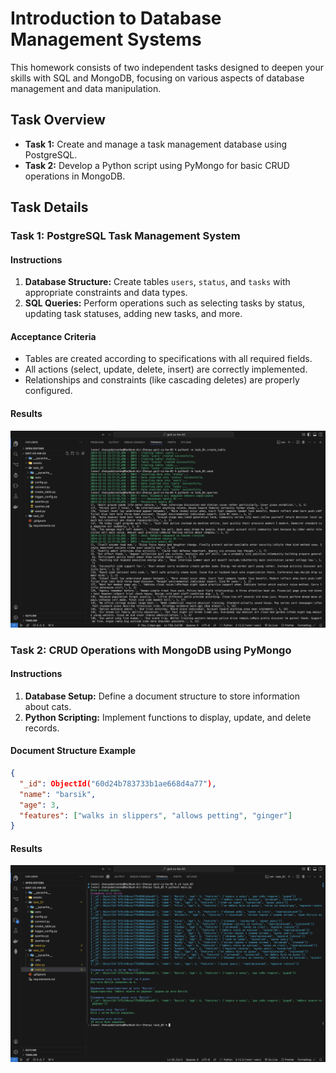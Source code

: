 # Introduction to Database Management Systems

This homework consists of two independent tasks designed to deepen your skills with SQL and MongoDB, focusing on various aspects of database management and data manipulation.

## Task Overview

- **Task 1:** Create and manage a task management database using PostgreSQL.
- **Task 2:** Develop a Python script using PyMongo for basic CRUD operations in MongoDB.

## Task Details

### Task 1: PostgreSQL Task Management System

#### Instructions

1. **Database Structure:** Create tables `users`, `status`, and `tasks` with appropriate constraints and data types.
2. **SQL Queries:** Perform operations such as selecting tasks by status, updating task statuses, adding new tasks, and more.

#### Acceptance Criteria

- Tables are created according to specifications with all required fields.
- All actions (select, update, delete, insert) are correctly implemented.
- Relationships and constraints (like cascading deletes) are properly configured.

#### Results

![Alt text](./assets/task_01.png "Task_01")

### Task 2: CRUD Operations with MongoDB using PyMongo

#### Instructions

1. **Database Setup:** Define a document structure to store information about cats.
2. **Python Scripting:** Implement functions to display, update, and delete records.

#### Document Structure Example

```json
{
  "_id": ObjectId("60d24b783733b1ae668d4a77"),
  "name": "barsik",
  "age": 3,
  "features": ["walks in slippers", "allows petting", "ginger"]
}
```

#### Results

![Alt text](./assets/task_02.png "Task_02")
